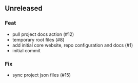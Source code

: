 ## Unreleased

### Feat

- pull project docs action (#12)
- temporary root files (#8)
- add initial core website, repo configuration and docs (#1)
- initial commit

### Fix

- sync project json files (#15)
